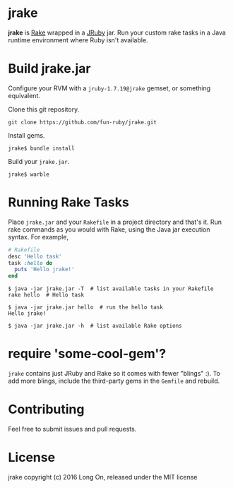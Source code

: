 # jrake
**jrake** is [Rake](https://github.com/ruby/rake) wrapped in a [JRuby](https://github.com/jruby/jruby) jar. Run your custom rake tasks in a Java runtime environment where Ruby isn't available.

# Build jrake.jar
Configure your RVM with a `jruby-1.7.19@jrake` gemset, or something equivalent.

Clone this git repository.
```
git clone https://github.com/fun-ruby/jrake.git
```
Install gems.
```
jrake$ bundle install
```
Build your `jrake.jar`.
```
jrake$ warble
```

# Running Rake Tasks
Place `jrake.jar` and your `Rakefile` in a project directory and that's it. Run rake commands as you would with Rake, using the Java jar execution syntax. For example,

```ruby
# Rakefile
desc 'Hello task'
task :hello do
  puts 'Hello jrake!'
end
```
```
$ java -jar jrake.jar -T  # list available tasks in your Rakefile
rake hello  # Hello task
```
```
$ java -jar jrake.jar hello  # run the hello task
Hello jrake!
```

```
$ java -jar jrake.jar -h  # list available Rake options
```

# require 'some-cool-gem'?
`jrake` contains just JRuby and Rake so it comes with fewer "blings" :). To add more blings, include the third-party gems in the `Gemfile` and rebuild. 

# Contributing
Feel free to submit issues and pull requests.

# License
jrake copyright (c) 2016 Long On, released under the MIT license
